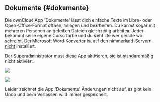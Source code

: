 ## **Dokumente** {#dokumente}

Die ownCloud App 'Dokumente' lässt dich einfache Texte im Libre- oder Open-Office-Format öffnen, anlegen und bearbeiten. Du kannst sogar mit mehreren Personen an geteilten Dateien gleichzeitig arbeiten. Jeder bekommt seine eigene Cursorfarbe und du sieht life wer gerade wo schreibt. Der Microsoft Word-Konverter ist auf den nimmerland-Servern <u>nicht</u> installiert.

Der Superadministrator muss diese App aktivieren, sie ist standardmäßig nicht aktiviert.

![](nila-oc8-friends-ersteinrichtung-Dateien/img00007.PNG)

![](nila-oc8-friends-ersteinrichtung-Dateien/img00008.PNG)

Leider zeichnet die App 'Dokumente' Änderungen nicht auf, es gibt kein Undo und beim Verlassen wird immer gespeichert.